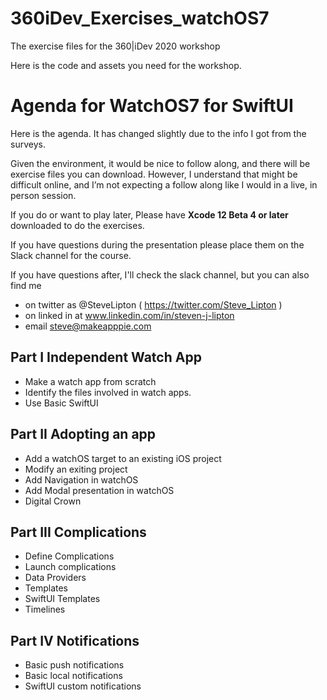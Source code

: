 # 360iDev_Exercises_watchOS7
The exercise files for the 360|iDev 2020 workshop 

Here is the code and assets you need for the workshop. 

# Agenda for WatchOS7 for SwiftUI
Here is the agenda.  It has changed slightly due to the info I got from the surveys. 

Given the environment, it would be nice to follow along, and there will be exercise files you can download. However, I understand that might be difficult online, and I’m not expecting a follow along like I would in a live, in person session. 

 If you do or want to play later, Please have **Xcode 12 Beta 4  or later**  downloaded to do the exercises. 
 
 If you have questions during the presentation please place them on the Slack channel for the course. 
 
 If you have questions after, I'll check the slack channel, but you can also find me 
 
 - on twitter as @SteveLipton ( https://twitter.com/Steve_Lipton )
 - on linked in at www.linkedin.com/in/steven-j-lipton
 - email steve@makeapppie.com


## Part I Independent Watch App
- Make a watch app from scratch
- Identify the files involved in watch apps. 
- Use Basic SwiftUI

## Part II Adopting an app
- Add a watchOS target to an existing iOS project
- Modify an exiting project
- Add Navigation in watchOS
- Add Modal presentation in watchOS
- Digital Crown

## Part III Complications
- Define Complications
- Launch complications
- Data Providers
- Templates
- SwiftUI Templates
- Timelines

## Part IV Notifications
- Basic push notifications
- Basic local notifications
- SwiftUI custom notifications

